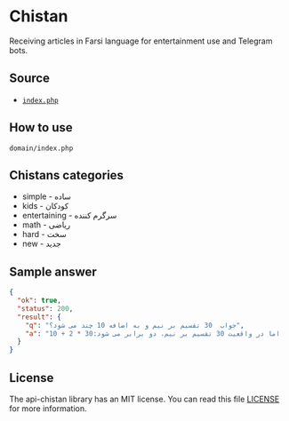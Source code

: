 # Chistan
Receiving articles in Farsi language for entertainment use and Telegram bots.

## Source
* [`index.php`](https://github.com/ehsan-shahbakhsh/api-chistan/blob/main/example/index.php)

## How to use
```
domain/index.php
```

## Chistans categories
* simple - ساده
* kids - کودکان
* entertaining - سرگرم کننده
* math - ریاضی
* hard - سخت
* new - جدید


## Sample answer
```json
{
  "ok": true,
  "status": 200,
  "result": {
    "q": "جواب  30 تقسیم بر نیم و به اضافه 10 چند می شود؟",
    "a": "پاسخ عدد 70 می شود، اکثر پاسخگویان عدد 30 را بر 2 تقسیم و با 10 جمع می کنند که می شود 25  که این پاسخ اشتباه می باشد.  اما در واقعیت 30 تقسیم بر نیم، دو برابر می شود:30 * 2 + 10"
  }
}
```


## License
The api-chistan library has an MIT license. You can read this file [LICENSE](LICENSE) for more information.

